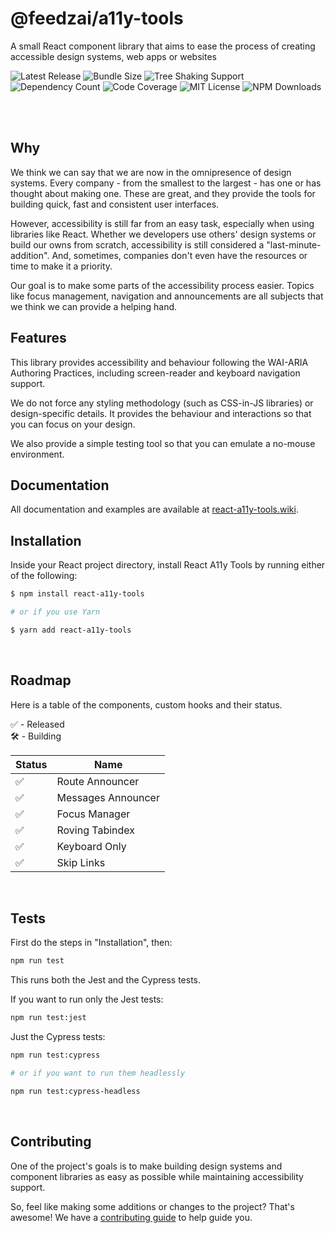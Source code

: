 # @feedzai/a11y-tools

A small React component library that aims to ease the process of creating accessible design systems, web apps or websites
<br />
<p>
  <img alt="Latest Release" src="https://badgen.net/npm/v/react-a11y-tools"/>
  <img alt="Bundle Size" src="https://badgen.net/bundlephobia/minzip/react-a11y-tools"/>
  <img alt="Tree Shaking Support" src="https://badgen.net/bundlephobia/tree-shaking/react-a11y-tools"/>
  <img alt="Dependency Count" src="https://badgen.net/bundlephobia/dependency-count/react-a11y-tools"/>
  <img alt="Code Coverage" src="https://badgen.net/codecov/c/github/joaotmdias/react-a11y-tools"/>
  <img alt="MIT License" src="https://badgen.net/npm/license/react-a11y-tools"/>
  <img alt="NPM Downloads" src="https://badgen.net/npm/dt/react-a11y-tools"/>
</p>
<br />
<br/>

## Why
We think we can say that we are now in the omnipresence of design systems. Every company - from the smallest to the largest - has one or has thought about making one. These are great, and they provide the tools for building quick, fast and consistent user interfaces.

However, accessibility is still far from an easy task, especially when using libraries like React. Whether we developers use others' design systems or build our owns from scratch, accessibility is still considered a "last-minute-addition". And, sometimes, companies don't even have the resources or time to make it a priority.

Our goal is to make some parts of the accessibility process easier. Topics like focus management, navigation and announcements are all subjects that we think we can provide a helping hand.
<br/>

## Features
This library provides accessibility and behaviour following the WAI-ARIA Authoring Practices, including screen-reader and keyboard navigation support.

We do not force any styling methodology (such as CSS-in-JS libraries) or design-specific details. It provides the behaviour and interactions so that you can focus on your design.

We also provide a simple testing tool so that you can emulate a no-mouse environment.
<br/>

## Documentation
All documentation and examples are available at [react-a11y-tools.wiki](https://react-a11y-tools.wiki).

## Installation
Inside your React project directory, install React A11y Tools by running either of the following:

```sh
$ npm install react-a11y-tools

# or if you use Yarn

$ yarn add react-a11y-tools
```
<br/>

## Roadmap

Here is a table of the components, custom hooks and their status.

✅ - Released<br/>
🛠 - Building<br/>

| Status | Name           |
| ------ | -------------- |
| ✅     | Route Announcer      |
| ✅     | Messages Announcer          |
| ✅     | Focus Manager   |
| ✅     | Roving Tabindex       |
| ✅     | Keyboard Only      |
| ✅     | Skip Links |
<br/>

## Tests
First do the steps in "Installation", then:

```sh
npm run test
```

This runs both the Jest and the Cypress tests.

If you want to run only the Jest tests:

```sh
npm run test:jest
```

Just the Cypress tests:
```sh
npm run test:cypress

# or if you want to run them headlessly

npm run test:cypress-headless
```
<br/>

## Contributing
One of the project's goals is to make building design systems and component libraries as easy as possible while maintaining accessibility support.

So, feel like making some additions or changes to the project? That's awesome! We have a
[contributing guide](./CONTRIBUTING.md) to help guide you.
